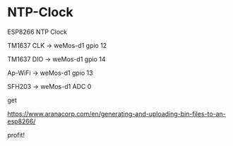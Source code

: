 # NTP-Clock

ESP8266 NTP Clock

TM1637 CLK -> weMos-d1 gpio 12

TM1637 DIO -> weMos-d1 gpio 14

Ap-WiFi -> weMos-d1 gpio 13

SFH203  -> weMos-d1 ADC 0


get 

https://www.aranacorp.com/en/generating-and-uploading-bin-files-to-an-esp8266/

profit!
